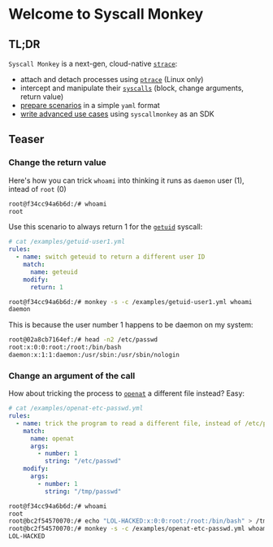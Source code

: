 # Welcome to Syscall Monkey

## TL;DR

`Syscall Monkey` is a next-gen, cloud-native [`strace`](https://man7.org/linux/man-pages/man1/strace.1.html):

- attach and detach processes using [`ptrace`](https://man7.org/linux/man-pages/man2/ptrace.2.html) (Linux only)
- intercept and manipulate their [`syscalls`](https://man7.org/linux/man-pages/man2/syscalls.2.html) (block, change arguments, return value)
- [prepare scenarios](/tutorials/) in a simple `yaml` format
- [write advanced use cases](/advanced/) using `syscallmonkey` as an SDK

## Teaser

### Change the return value

Here's how you can trick `whoami` into thinking it runs as `daemon` user (1), intead of `root` (0)

```sh
root@f34cc94a6b6d:/# whoami
root
```

Use this scenario to always return 1 for the [`getuid`](https://linux.die.net/man/2/geteuid) syscall:

```yaml
# cat /examples/getuid-user1.yml
rules:
  - name: switch geteuid to return a different user ID
    match:
      name: geteuid
    modify:
      return: 1
```

```sh
root@f34cc94a6b6d:/# monkey -s -c /examples/getuid-user1.yml whoami
daemon
```

This is because the user number 1 happens to be daemon on my system:

```sh
root@02a8cb7164ef:/# head -n2 /etc/passwd 
root:x:0:0:root:/root:/bin/bash
daemon:x:1:1:daemon:/usr/sbin:/usr/sbin/nologin
```

### Change an argument of the call

How about tricking the process to [`openat`](https://linux.die.net/man/2/openat) a different file instead? Easy:

```yaml
# cat /examples/openat-etc-passwd.yml
rules:
  - name: trick the program to read a different file, instead of /etc/passwd
    match:
      name: openat
      args:
        - number: 1
          string: "/etc/passwd"
    modify:
      args:
        - number: 1
          string: "/tmp/passwd"
```

```sh
root@f34cc94a6b6d:/# whoami
root
root@bc2f54570070:/# echo "LOL-HACKED:x:0:0:root:/root:/bin/bash" > /tmp/passwd
root@bc2f54570070:/# monkey -s -c /examples/openat-etc-passwd.yml whoami
LOL-HACKED
```